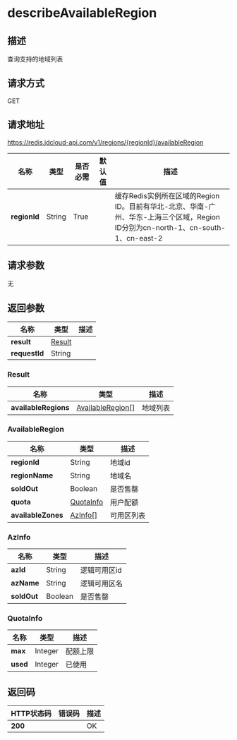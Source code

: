 # describeAvailableRegion


## 描述
查询支持的地域列表

## 请求方式
GET

## 请求地址
https://redis.jdcloud-api.com/v1/regions/{regionId}/availableRegion

|名称|类型|是否必需|默认值|描述|
|---|---|---|---|---|
|**regionId**|String|True| |缓存Redis实例所在区域的Region ID。目前有华北-北京、华南-广州、华东-上海三个区域，Region ID分别为cn-north-1、cn-south-1、cn-east-2|

## 请求参数
无


## 返回参数
|名称|类型|描述|
|---|---|---|
|**result**|[Result](describeavailableregion#result)| |
|**requestId**|String| |

### <div id="result">Result</div>
|名称|类型|描述|
|---|---|---|
|**availableRegions**|[AvailableRegion[]](describeavailableregion#availableregion)|地域列表|
### <div id="availableregion">AvailableRegion</div>
|名称|类型|描述|
|---|---|---|
|**regionId**|String|地域id|
|**regionName**|String|地域名|
|**soldOut**|Boolean|是否售罄|
|**quota**|[QuotaInfo](describeavailableregion#quotainfo)|用户配额|
|**availableZones**|[AzInfo[]](describeavailableregion#azinfo)|可用区列表|
### <div id="azinfo">AzInfo</div>
|名称|类型|描述|
|---|---|---|
|**azId**|String|逻辑可用区id|
|**azName**|String|逻辑可用区名|
|**soldOut**|Boolean|是否售罄|
### <div id="quotainfo">QuotaInfo</div>
|名称|类型|描述|
|---|---|---|
|**max**|Integer|配额上限|
|**used**|Integer|已使用|

## 返回码
|HTTP状态码|错误码|描述|
|---|---|---|
|**200**||OK|
